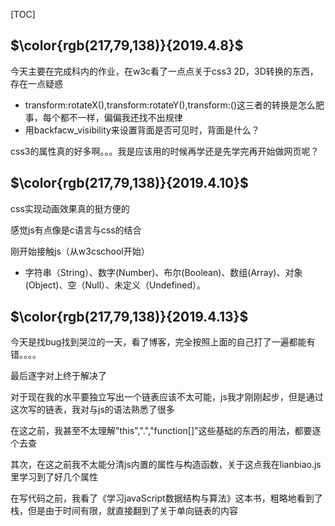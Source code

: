 [TOC]

## $\color{rgb(217,79,138)}{2019.4.8}$

今天主要在完成科内的作业，在w3c看了一点点关于css3 2D，3D转换的东西，存在一点疑惑

+ transform:rotateX(),transform:rotateY(),transform:()这三者的转换是怎么肥事，每个都不一样，偏偏我还找不出规律
+ 用backfacw_visibility来设置背面是否可见时，背面是什么？

css3的属性真的好多啊。。。我是应该用的时候再学还是先学完再开始做网页呢？

## $\color{rgb(217,79,138)}{2019.4.10}$

css实现动画效果真的挺方便的

感觉js有点像是c语言与css的结合

刚开始接触js（从w3cschool开始）

+ 字符串（String）、数字(Number)、布尔(Boolean)、数组(Array)、对象(Object)、空（Null）、未定义（Undefined）。

## $\color{rgb(217,79,138)}{2019.4.13}$

今天是找bug找到哭泣的一天，看了博客，完全按照上面的自己打了一遍都能有错。。。。

最后逐字对上终于解决了

对于现在我的水平要独立写出一个链表应该不太可能，js我才刚刚起步，但是通过这次写的链表，我对与js的语法熟悉了很多

在这之前，我甚至不太理解"this",".","function[]"这些基础的东西的用法，都要逐个去查

其次，在这之前我不太能分清js内置的属性与构造函数，关于这点我在lianbiao.js里学习到了好几个属性

在写代码之前，我看了《学习javaScript数据结构与算法》这本书，粗略地看到了栈，但是由于时间有限，就直接翻到了关于单向链表的内容

